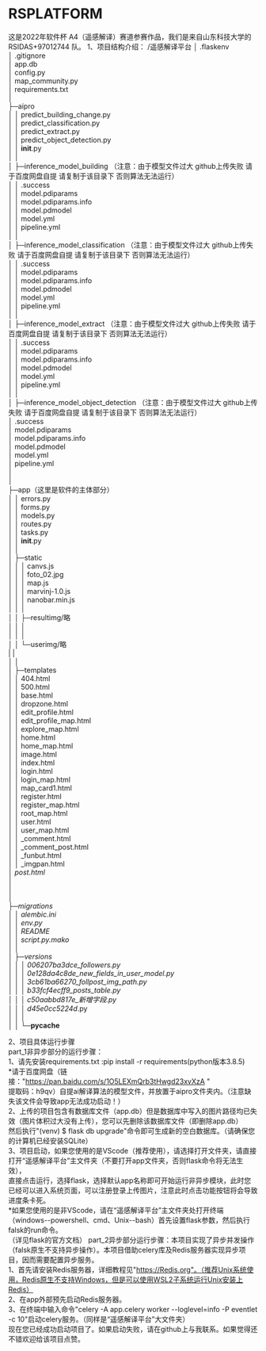 # RSPLATFORM
这是2022年软件杯 A4（遥感解译）赛道参赛作品，我们是来自山东科技大学的 RSIDAS+97012744 队。
1、项目结构介绍：
/遥感解译平台
│  .flaskenv<br>
│  .gitignore<br>
│  app.db<br>
│  config.py<br>
│  map_community.py<br>
│  requirements.txt<br>
│<br>
├─aipro<br>
│  │  predict_building_change.py<br>
│  │  predict_classification.py<br>
│  │  predict_extract.py<br>
│  │  predict_object_detection.py<br>
│  │  __init__.py<br>
│  │<br>
│  ├─inference_model_building （注意：由于模型文件过大 github上传失败 请于百度网盘自提 请复制于该目录下 否则算法无法运行）<br>
│  │      .success<br>
│  │      model.pdiparams<br>
│  │      model.pdiparams.info<br>
│  │      model.pdmodel<br>
│  │      model.yml<br>
│  │      pipeline.yml<br>
│  │<br>
│  ├─inference_model_classification （注意：由于模型文件过大 github上传失败 请于百度网盘自提 请复制于该目录下 否则算法无法运行）<br>
│  │      .success<br>
│  │      model.pdiparams<br>
│  │      model.pdiparams.info<br>
│  │      model.pdmodel<br>
│  │      model.yml<br>
│  │      pipeline.yml<br>
│  │<br>
│  ├─inference_model_extract （注意：由于模型文件过大 github上传失败 请于百度网盘自提 请复制于该目录下 否则算法无法运行）<br>
│  │      .success<br>
│  │      model.pdiparams<br>
│  │      model.pdiparams.info<br>
│  │      model.pdmodel<br>
│  │      model.yml<br>
│  │      pipeline.yml<br>
│  │<br>
│  ├─inference_model_object_detection （注意：由于模型文件过大 github上传失败 请于百度网盘自提 请复制于该目录下 否则算法无法运行）<br>
│        .success<br>
│        model.pdiparams<br>
│        model.pdiparams.info<br>
│        model.pdmodel<br>
│        model.yml<br>
│        pipeline.yml<br>
│  <br>
│<br>
├─app（这里是软件的主体部分）<br>
│  │  errors.py<br>
│  │  forms.py<br>
│  │  models.py<br>
│  │  routes.py<br>
│  │  tasks.py<br>
│  │  __init__.py<br>
│  │<br>
│  ├─static<br>
│  │  │  canvs.js<br>
│  │  │  foto_02.jpg<br>
│  │  │  map.js<br>
│  │  │  marvinj-1.0.js<br>
│  │  │  nanobar.min.js<br>
│  │  │<br>
│  │  ├─resultimg/略<br>
│  │  │      <br>
│  │  │<br>
│  │  └─userimg/略<br>
|  |<br>
│  │<br>
│  ├─templates<br>
│  │      404.html<br>
│  │      500.html<br>
│  │      base.html<br>
│  │      dropzone.html<br>
│  │      edit_profile.html<br>
│  │      edit_profile_map.html<br>
│  │      explore_map.html<br>
│  │      home.html<br>
│  │      home_map.html<br>
│  │      image.html<br>
│  │      index.html<br>
│  │      login.html<br>
│  │      login_map.html<br>
│  │      map_card1.html<br>
│  │      register.html<br>
│  │      register_map.html<br>
│  │      root_map.html<br>
│  │      user.html<br>
│  │      user_map.html<br>
│  │      _comment.html<br>
│  │      _comment_post.html<br>
│  │      _funbut.html<br>
│  │      _imgpan.html<br>
│         _post.html<br>
│  <br>
│  <br>
│<br>
├─migrations<br>
│  │  alembic.ini<br>
│  │  env.py<br>
│  │  README<br>
│  │  script.py.mako<br>
│  │<br>
│  ├─versions<br>
│  │  │  006207ba3dce_followers.py<br>
│  │  │  0e128da4c8de_new_fields_in_user_model.py<br>
│  │  │  3cb61ba66270_follpost_img_path.py<br>
│  │  │  b33fcf4ecff9_posts_table.py<br>
│  │  │  c50aabbd817e_新增字段.py<br>
│  │  │  d45e0cc5224d_.py<br>
│  │  │<br>
│  │  └─__pycache__<br>

2、项目具体运行步骤<br>
part_1非异步部分的运行步骤：<br>
  1、请先安装requirements.txt :pip install -r requirements(python版本3.8.5)<br>
     *请于百度网盘（链接："https://pan.baidu.com/s/1O5LEXmQrb3tHwgd23xvXzA "<br>
      提取码：h9qv）自提ai解译算法的模型文件，并放置于aipro文件夹内。（注意缺失该文件会导致app无法成功启动！）<br>
  2、上传的项目包含有数据库文件（app.db）但是数据库中写入的图片路径均已失效（图片体积过大没有上传），您可以先删除该数据库文件（即删除app.db）<br>
  然后执行"(venv) $ flask db upgrade"命令即可生成新的空白数据库。（请确保您的计算机已经安装SQLite）<br>
  3、项目启动，如果您使用的是VScode（推荐使用），请选择打开文件夹，请直接打开“遥感解译平台”主文件夹（不要打开app文件夹，否则flask命令将无法生效），<br>
  直接点击运行，选择flask，选择默认app名称即可开始运行非异步模块，此时您已经可以进入系统页面，可以注册登录上传图片，注意此时点击功能按钮将会导致进度条卡死。<br>
  *如果您使用的是非VScode，请在“遥感解译平台”主文件夹处打开终端（windows--powershell、cmd、Unix--bash）首先设置flask参数，然后执行falsk的run命令。<br>
  （详见flask的官方文档）
 part_2异步部分运行步骤：本项目实现了异步并发操作（falsk原生不支持异步操作）。本项目借助celery库及Redis服务器实现异步项目，因而需要配置异步服务。<br>
  1、首先请安装Redis服务器，详细教程见"https://Redis.org"。（推荐Unix系统使用，Redis原生不支持Windows，但是可以使用WSL2子系统运行Unix安装上Redis）<br>
  2、在app外部预先启动Redis服务器。<br>
  3、在终端中输入命令"celery -A app.celery worker --loglevel=info -P eventlet -c 10"启动celery服务。（同样是“遥感解译平台”大文件夹）<br>
 现在您已经成功启动项目了。如果启动失败，请在github上与我联系。如果觉得还不错欢迎给该项目点赞。<br>
  



